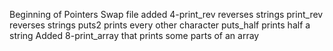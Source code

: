 Beginning of Pointers
Swap file added
4-print_rev reverses strings
print_rev reverses strings
puts2 prints every other character
puts_half prints half a string
Added 8-print_array that prints some parts of an array

